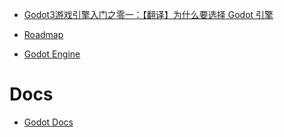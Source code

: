 
- [Godot3游戏引擎入门之零一：【翻译】为什么要选择 Godot 引擎](https://blog.csdn.net/SpkingR/article/details/82020539)

- [Roadmap](https://github.com/godotengine/godot-roadmap/blob/master/ROADMAP.md)

- [Godot Engine](https://github.com/godotengine)



# Docs

- [Godot Docs](http://docs.godotengine.org/en/stable/)